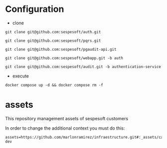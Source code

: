 # Configuration

* clone

```
git clone git@github.com:sespesoft/auth.git
```

```
git clone git@github.com:sespesoft/pqrs.git
```

```
git clone git@github.com:sespesoft/pgaudit-api.git
```

```
git clone git@github.com:sespesoft/webapp.git -b auth
```

```
git clone git@github.com:sespesoft/audit.git -b authentication-service
```

* execute

```
docker compose up -d && docker compose rm -f
```
# assets
This repository management assets of sespesoft customers

In order to change the additional context you must do this:
```
assets=https://github.com/marlonramirez/infraestructure.git#:_assets/caresoft-dev
```
